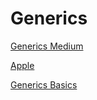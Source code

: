 # Generics

[Generics Medium](https://navdeepsinghh.medium.com/generics-in-swift-13e792249cad)

[Apple](https://docs.swift.org/swift-book/LanguageGuide/Generics.html)


[Generics Basics](https://www.swiftbysundell.com/discover/generics/)
